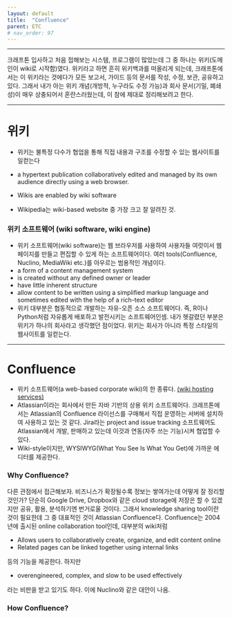 ```yaml
---
layout: default
title:  "Confluence"
parent: ETC
# nav_order: 97
---
```


***

크래프톤 입사하고 처음 접해보는 시스템, 프로그램이 많았는데 그 중 하나는 위키(도메인이 wiki로 시작함)였다. 위키라고 하면 흔히 위키백과를 떠올리게 되는데, 크래프톤에서는 이 위키라는 것에다가 모든 보고서, 가이드 등의 문서를 작성, 수정, 보관, 공유하고 있다. 그래서 내가 아는 위키 개념(개방적, 누구라도 수정 가능)과 회사 문서(기밀, 폐쇄성)이 매우 상충되어서 혼란스러웠는데, 이 참에 제대로 정리해보려고 한다.


***

# 위키

* 위키는 불특정 다수가 협업을 통해 직접 내용과 구조를 수정할 수 있는 웹사이트를 일컫는다

* a hypertext publication collaboratively edited and managed by its own audience directly using a web browser.
* Wikis are enabled by wiki software
* Wikipedia는 wiki-based website 중 가장 크고 잘 알려진 것.



### 위키 소프트웨어 (wiki software, wiki engine)

* 위키 소프트웨어(wiki software)는 웹 브라우저를 사용하여 사용자들 여럿이서 웹 페이지를 만들고 편집할 수 있게 하는 소프트웨어이다. 여러 tools(Confluence, Nuclino, MediaWiki etc.)를 아우르는 범용적인 개념이다. 
* a form of a content management system
* is created without any defined owner or leader
* have little inherent structure
* allow content to be written using a simplified markup language and sometimes edited with the help of a rich-text editor
* 위키 대부분은 협동적으로 개발하는 자유-오픈 소스 소프트웨어다. 즉, R이나 Python처럼 자유롭게 배포하고 발전시키는 소프트웨어인셈. 내가 헷갈렸던 부분은 위키가 하나의 회사라고 생각했던 점이었다. 위키는 회사가 아니라 특정 스타일의 웹사이트를 일컫는다.

***

# Confluence

- 위키 소프트웨어(a web-based corporate wiki)의 한 종류다. [(wiki hosting services)](https://en.wikipedia.org/wiki/Comparison_of_wiki_hosting_services) 
- Atlassian이라는 회사에서 만든 자바 기반의 상용 위키 소프트웨어다. 크래프톤에서는 Atlassian의 Confluence 라이선스를 구매해서 직접 운영하는 서버에 설치하여 사용하고 있는 것 같다. Jira라는 project and issue tracking 소프트웨어도 Atlassian에서 개발, 판매하고 있는데 이것과 연동(자주 쓰는 기능)시켜 협업할 수 있다.
- Wiki-style이지만, WYSIWYG(What You See Is What You Get)에 가까운 에디터를 제공한다. 



### Why Confluence?

다른 관점에서 접근해보자. 비즈니스가 확장될수록 정보는 쌓여가는데 어떻게 잘 정리할 것인가? 단순히 Google Drive, Dropbox와 같은 cloud storage에 저장은 할 수 있겠지만 공유, 활용, 분석하기엔 번거로울 것이다. 그래서 knowledge sharing tool이란 것이 필요한데 그 중 대표적인 것이 Atlassian Confluence다. Confluence는 2004년에 출시된 online collaboration tool인데, 대부분의 wiki처럼 

* Allows users to collaboratively create, organize, and edit content online
* Related pages can be linked together using internal links

등의 기능을 제공한다. 하지만 

* overengineered, complex, and slow to be used effectively

라는 비판을 받고 있기도 하다. 이에 Nuclino와 같은 대안이 나옴.



### How Confluence?


